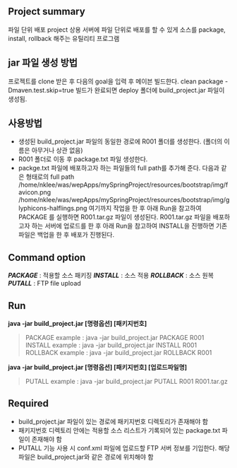 ## Project summary
파일 단위 배포 project
상용 서버에 파일 단위로 배포를 할 수 있게 소스를 package, install, rollback 해주는 유틸리티 프로그램

## jar 파일 생성 방법
프로젝트를 clone 받은 후 다음의 goal을 입력 후 메이븐 빌드한다.
clean package -Dmaven.test.skip=true
빌드가 완료되면 deploy 폴더에 build_project.jar 파일이 생성됨.

## 사용방법
+ 생성된 build_project.jar 파일의 동일한 경로에 R001 폴더를 생성한다. (폴더의 이름은 아무거나 상관 없음)
+ R001 폴더로 이동 후 package.txt 파일 생성한다.
+ packge.txt 파일에 배포하고자 하는 파일들의 full path를 추가해 준다.
다음과 같은 형태로의 full path
/home/nklee/was/wepApps/mySpringProject/resources/bootstrap/img/favicon.png
/home/nklee/was/wepApps/mySpringProject/resources/bootstrap/img/glyphicons-halflings.png
여기까지 작업을 한 후 아래 Run을 참고하여 PACKAGE 를 실행하면 R001.tar.gz 파일이 생성된다.
R001.tar.gz 파일을 배포하고자 하는 서버에 업로드를 한 후 아래 Run을 참고하여 INSTALL을 진행하면 기존 파일은 백업을 한 후 배포가 진행된다.

## Command option
**_PACKAGE_** : 적용할 소스 패키징
**_INSTALL_** : 소스 적용
**_ROLLBACK_** : 소스 원복
**_PUTALL_** : FTP file upload

## Run
**java -jar build_project.jar [명령옵션] [패키지번호]**
> PACKAGE example : java -jar build_project.jar PACKAGE R001
> INSTALL example : java -jar build_project.jar INSTALL R001
> ROLLBACK example : java -jar build_project.jar ROLLBACK R001

**java -jar build_project.jar [명령옵션] [패키지번호] [업로드파일명]**
> PUTALL example : java -jar build_project.jar PUTALL R001 R001.tar.gz

## Required
+ build_project.jar 파일이 있는 경로에 패키지번호 디렉토리가 존재해야 함
+ 패키지번호 디렉토리 안에는 적용할 소스 리스트가 기록되어 있는 package.txt 파일이 존재해야 함
+ PUTALL 기능 사용 시 conf.xml 파일에 업로드할 FTP 서버 정보를 기입한다. 해당 파일은 build_project.jar와 같은 경로에 위치해야 함
